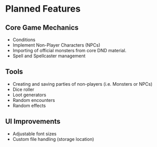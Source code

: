 # Planned Features
## Core Game Mechanics
- Conditions
- Implement Non-Player Characters (NPCs)
- Importing of official monsters from core DND material.
- Spell and Spellcaster management
## Tools
- Creating and saving parties of non-players (i.e. Monsters or NPCs)
- Dice roller
- Loot generators
- Random encounters
- Random effects
## UI Improvements
- Adjustable font sizes
- Custom file handling (storage location)
